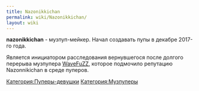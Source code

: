 ```yaml
---
title: Nazonikkichan
permalink: wiki/Nazonikkichan/
layout: wiki
---
```


**nazonikkichan** - музпуп-мейкер. Начал создавать пупы в декабре
2017-го года.

Является инициатором расследования вернувшегося после долгого перерыва
музпупера [WaveFuZZ](/wiki/WaveFuZZ "wikilink"), которое подмочило репутацию
Nazonnikichan в среде пуперов.

[Категория:Пуперы-девушки](Категория:Пуперы-девушки "wikilink")
[Категория:Музпуперы](Категория:Музпуперы "wikilink")
